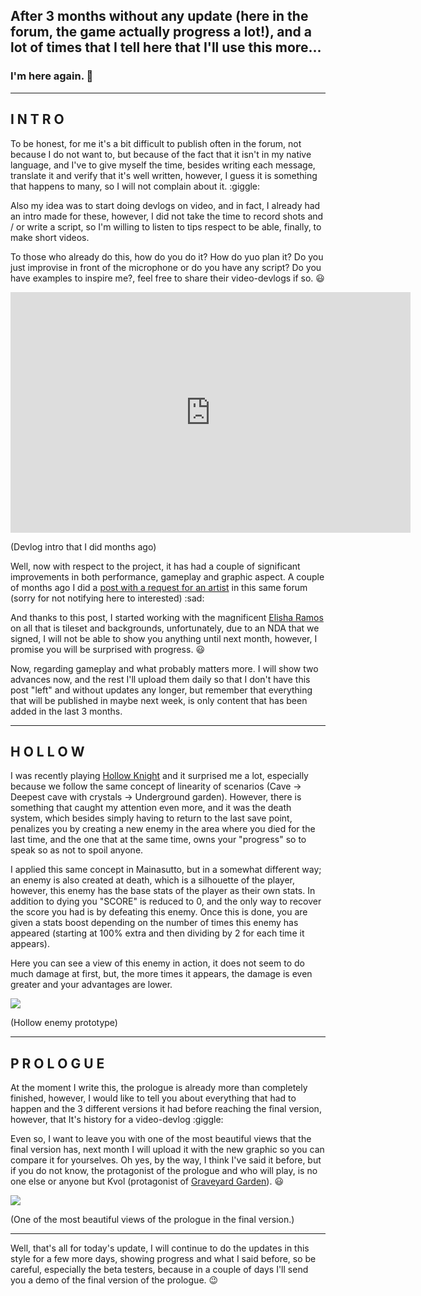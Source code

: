 ## After 3 months without any update (here in the forum, the game actually progress a lot!), and a lot of times that I tell here that I'll use this more...

### I'm here again. :shrug:

---

## I N T R O

To be honest, for me it's a bit difficult to publish often in the forum, not because I do not want to, but because of the fact that it isn't in my native language, and I've to give myself the time, besides writing each message, translate it and verify that it's well written, however, I guess it is something that happens to many, so I will not complain about it. :giggle:

Also my idea was to start doing devlogs on video, and in fact, I already had an intro made for these, however, I did not take the time to record shots and / or write a script, so I'm willing to listen to tips respect to be able, finally, to make short videos.

To those who already do this, how do you do it? How do yuo plan it? Do you just improvise in front of the microphone or do you have any script? Do you have examples to inspire me?, feel free to share their video-devlogs if so. :smiley:

<div class="image-container">
<iframe width="640" height="385" src="https://www.youtube.com/embed/RjeVKaQ2kLk" title="Mainassuto&#39;s Devlog - Pronto" frameborder="0" allow="accelerometer; autoplay; clipboard-write; encrypted-media; gyroscope; picture-in-picture; web-share" referrerpolicy="strict-origin-when-cross-origin" allowfullscreen></iframe>

(Devlog intro that I did months ago)

</div>

Well, now with respect to the project, it has had a couple of significant improvements in both performance, gameplay and graphic aspect. A couple of months ago I did a [post with a request for an artist](https://forums.tigsource.com/index.php?topic=63585.0) in this same forum (sorry for not notifying here to interested) :sad:

And thanks to this post, I started working with the magnificent [Elisha Ramos](https://elisharamos.wordpress.com/) on all that is tileset and backgrounds, unfortunately, due to an NDA that we signed, I will not be able to show you anything until next month, however, I promise you will be surprised with progress. :smiley:

Now, regarding gameplay and what probably matters more. I will show two advances now, and the rest I'll upload them daily so that I don't have this post "left" and without updates any longer, but remember that everything that will be published in maybe next week, is only content that has been added in the last 3 months.

---

## H O L L O W

I was recently playing [Hollow Knight](http://store.steampowered.com/app/367520/Hollow_Knight/) and it surprised me a lot, especially because we follow the same concept of linearity of scenarios (Cave -> Deepest cave with crystals -> Underground garden). However, there is something that caught my attention even more, and it was the death system, which besides simply having to return to the last save point, penalizes you by creating a new enemy in the area where you died for the last time, and the one that at the same time, owns your "progress" so to speak so as not to spoil anyone.

I applied this same concept in Mainasutto, but in a somewhat different way; an enemy is also created at death, which is a silhouette of the player, however, this enemy has the base stats of the player as their own stats. In addition to dying you "SCORE" is reduced to 0, and the only way to recover the score you had is by defeating this enemy. Once this is done, you are given a stats boost depending on the number of times this enemy has appeared (starting at 100% extra and then dividing by 2 for each time it appears).

Here you can see a view of this enemy in action, it does not seem to do much damage at first, but, the more times it appears, the damage is even greater and your advantages are lower.

<div class="image-container">

![](https://s1.gifyu.com/images/Devlog-88---Hollow.gif)

(Hollow enemy prototype)

</div>

---

## P R O L O G U E

At the moment I write this, the prologue is already more than completely finished, however, I would like to tell you about everything that had to happen and the 3 different versions it had before reaching the final version, however, that It's history for a video-devlog :giggle:

Even so, I want to leave you with one of the most beautiful views that the final version has, next month I will upload it with the new graphic so you can compare it for yourselves. Oh yes, by the way, I think I've said it before, but if you do not know, the protagonist of the prologue and who will play, is no one else or anyone but Kvol (protagonist of [Graveyard Garden](https://forums.tigsource.com/index.php?topic=57963.msg1283170#msg1283170)). :smiley:

<div class="image-container">

![](https://s1.gifyu.com/images/Devlog-89---Prologue-and-Stars.gif)

(One of the most beautiful views of the prologue in the final version.)

</div>

---

Well, that's all for today's update, I will continue to do the updates in this style for a few more days, showing progress and what I said before, so be careful, especially the beta testers, because in a couple of days I'll send you a demo of the final version of the prologue. :wink:
